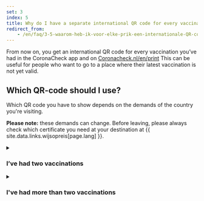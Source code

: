 ```yaml
---
set: 3
index: 5
title: Why do I have a separate international QR code for every vaccination I've had? And which one should I use?
redirect_from:
    - /en/faq/3-5-waarom-heb-ik-voor-elke-prik-een-internationale-QR-code
---
```

From now on, you get an international QR code for every vaccination you’ve had in the CoronaCheck app and on [Coronacheck.nl/en/print](/en/print/) This can be useful for people who want to go to a place where their latest vaccination is not yet valid.

## Which QR-code should I use?

Which QR code you have to show depends on the demands of the country you're visiting. 

**Please note:** these demands can change. Before leaving, please always check which certificate you need at your destination at {{ site.data.links.wijsopreis[page.lang] }}.

<details class="details">
<summary><h3>I’ve had two vaccinations</h3></summary>
<div markdown="1">
At this time, most countries will require the QR code of your second vaccination dose (2/2).
</div>
</details>

<details class="details">
<summary><h3>I've had more than two vaccinations</h3></summary>
<div markdown="1">

QR codes of extra vaccinations aren't widely accepted yet. At this time, most countries will require the QR code of your second vaccination dose (2/2).
</div>
</details>
